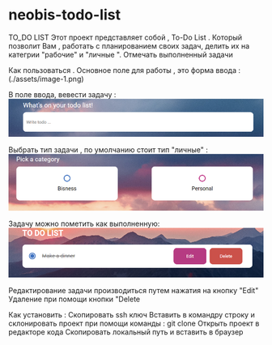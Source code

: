 # neobis-todo-list
TO_DO LIST
Этот проект представляет собой , To-Do List .
Который позволит Вам , работать с планированием своих задач, делить их на категрии "рабочие" и "личные ". Отмечать выполненный задачи

Как пользоваться .
Основное поле для работы , это форма ввода :
(./assets/image-1.png)

В поле ввода, вевести задачу :
![Alt text](./assets/image.png)

Выбрать тип задачи , по умолчанию стоит тип "личные" :
![Alt text](./assets/image-2.png)

Задачу можно пометить как выполненную:
![Alt text](./assets/image-3.png)

Редактирование задачи производиться путем нажатия на кнопку "Edit"
Удаление при помощи кнопки "Delete

Как установить :
Скопировать ssh ключ
Вставить в командру строку и склонировать проект при помощи команды : git clone
Открыть проект в редакторе кода
Скопировать локальный путь и вставить в браузер
